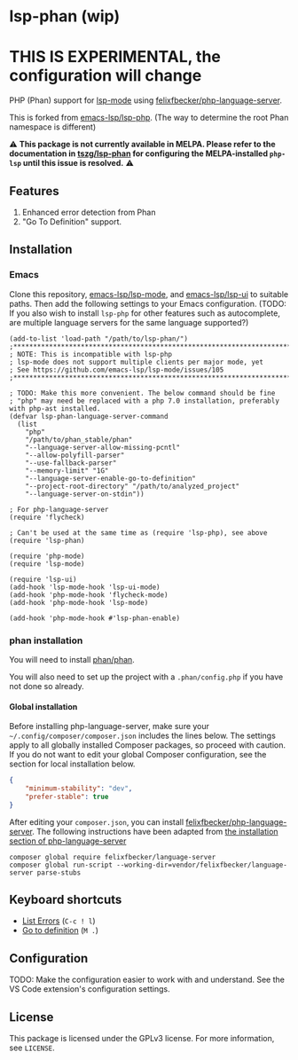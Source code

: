# lsp-phan (wip)

# THIS IS EXPERIMENTAL, the configuration will change

PHP (Phan) support for [lsp-mode](https://github.com/emacs-lsp/lsp-mode) using [felixfbecker/php-language-server](https://github.com/TysonAndre/lsp-phan#installation).

This is forked from [emacs-lsp/lsp-php](https://github.com/emacs-lsp/lsp-php). (The way to determine the root Phan namespace is different)

:warning: **This package is not currently available in MELPA. Please refer to the documentation in [tszg/lsp-phan](https://github.com/TysonAndre/lsp-phan) for configuring the MELPA-installed `php-lsp` until this issue is resolved.** :warning:

## Features

1. Enhanced error detection from Phan
2. "Go To Definition" support.

## Installation

### Emacs

Clone this repository, [emacs-lsp/lsp-mode](https://github.com/emacs-lsp/lsp-mode), and [emacs-lsp/lsp-ui](https://github.com/emacs-lsp/lsp-ui) to suitable paths. Then add the following settings to your Emacs configuration.
(TODO: If you also wish to install `lsp-php` for other features such as autocomplete, are multiple language servers for the same language supported?)

```emacs-lisp
(add-to-list 'load-path "/path/to/lsp-phan/")
;*******************************************************************************
; NOTE: This is incompatible with lsp-php
; lsp-mode does not support multiple clients per major mode, yet
; See https://github.com/emacs-lsp/lsp-mode/issues/105
;*******************************************************************************

; TODO: Make this more convenient. The below command should be fine
; "php" may need be replaced with a php 7.0 installation, preferably with php-ast installed.
(defvar lsp-phan-language-server-command
  (list
	"php"
	"/path/to/phan_stable/phan"
	"--language-server-allow-missing-pcntl"
	"--allow-polyfill-parser"
	"--use-fallback-parser"
	"--memory-limit" "1G"
	"--language-server-enable-go-to-definition"
	"--project-root-directory" "/path/to/analyzed_project"
	"--language-server-on-stdin"))

; For php-language-server
(require 'flycheck)

; Can't be used at the same time as (require 'lsp-php), see above
(require 'lsp-phan)

(require 'php-mode)
(require 'lsp-mode)

(require 'lsp-ui)
(add-hook 'lsp-mode-hook 'lsp-ui-mode)
(add-hook 'php-mode-hook 'flycheck-mode)
(add-hook 'php-mode-hook 'lsp-mode)

(add-hook 'php-mode-hook #'lsp-phan-enable)
```

### phan installation

You will need to install [phan/phan](https://github.com/phan/phan).

You will also need to set up the project with a `.phan/config.php` if you have not done so already.

#### Global installation

Before installing php-language-server, make sure your `~/.config/composer/composer.json` includes the lines below. The settings apply to all globally installed Composer packages, so proceed with caution. If you do not want to edit your global Composer configuration, see the section for local installation below.

```json
{
    "minimum-stability": "dev",
    "prefer-stable": true
}

```
After editing your `composer.json`, you can install [felixfbecker/php-language-server](https://github.com/felixfbecker/php-language-server).
The following instructions have been adapted from [the installation section of php-language-server](https://github.com/felixfbecker/php-language-server#installation)

```shell
composer global require felixfbecker/language-server
composer global run-script --working-dir=vendor/felixfbecker/language-server parse-stubs
```

## Keyboard shortcuts

- [List Errors](http://www.flycheck.org/en/latest/user/error-list.html) (`C-c ! l`)
- [Go to definition](https://github.com/emacs-lsp/lsp-mode#goto-definition) (`M .`)

## Configuration

TODO: Make the configuration easier to work with and understand.
See the VS Code extension's configuration settings.

## License

This package is licensed under the GPLv3 license. For more information, see `LICENSE`.
